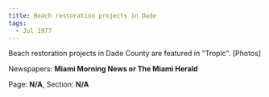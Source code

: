 ```yaml
---  
title: Beach restoration projects in Dade  
tags:  
  - Jul 1977  
---  
```

  
Beach restoration projects in Dade County are featured in "Tropic". [Photos]  
  
Newspapers: **Miami Morning News or The Miami Herald**  
  
Page: **N/A**, Section: **N/A** 
